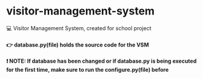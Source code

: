 # visitor-management-system
💻 Visitor Management System, created for school project

#### 👉 database.py(file) holds the source code for the VSM
#### ❗️ NOTE: If database has been changed or if database.py is being executed for the first time, make sure to run the configure.py(file) before
